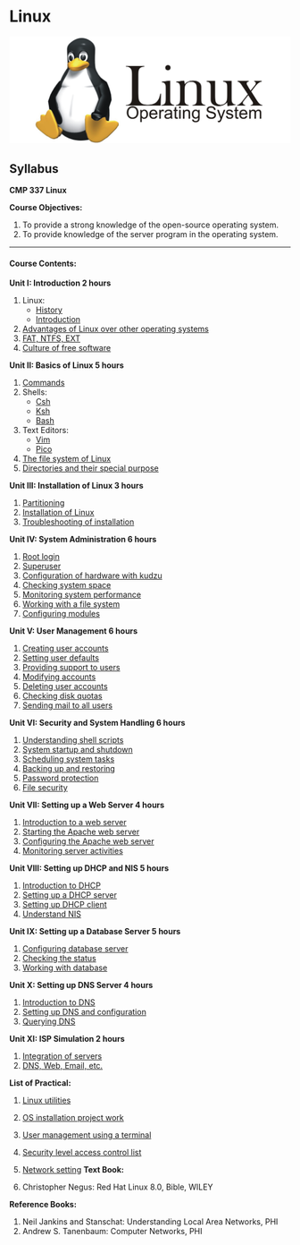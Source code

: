 # Linux


![Syllabus Image](./syllabus/linux.png)

## Syllabus
**CMP 337 Linux**


**Course Objectives:**

1. To provide a strong knowledge of the open-source operating system.
2. To provide knowledge of the server program in the operating system.

***

#### Course Contents:

**Unit I: Introduction 2 hours**

1. Linux:
   * [History](unit%201-Introduction/1.Introduction%20to%20Linux.md)
   * [Introduction](unit%201-Introduction/1.Introduction%20to%20Linux.md)
2. [Advantages of Linux over other operating systems](unit%201-Introduction/2.Advantages%20of%20Linux.md)
3. [FAT, NTFS, EXT](unit%201-Introduction/3.filesystem.md)
4. [Culture of free software](unit%201-Introduction/4.Culture%20of%20free%20software.md)

**Unit II: Basics of Linux 5 hours**

1. [Commands](unit%202-Basics%20of%20Linux/1.Commands.md)
2. Shells:
   * [Csh](unit%202-Basics%20of%20Linux/2.shell.md)
   * [Ksh](unit%202-Basics%20of%20Linux/2.shell.md)
   * [Bash](unit%202-Basics%20of%20Linux/2.shell.md)
3. Text Editors:
   * [Vim](unit%202-Basics%20of%20Linux/3.Text%20Editors.md)
   * [Pico](unit%202-Basics%20of%20Linux/3.Text%20Editors.md)
4. [The file system of Linux](unit%202-Basics%20of%20Linux/4.The%20file%20system%20of%20Linux.md)
5. [Directories and their special purpose](unit%202-Basics%20of%20Linux/5.Directories%20and%20their%20special%20purpose.md)

**Unit III: Installation of Linux 3 hours**

1. [Partitioning](unit%203-Installation/1.%20Partitioning.md)
2. [Installation of Linux](unit%203-Installation/2.%20%20Installation%20of%20Linux.md)
3. [Troubleshooting of installation](unit%203-Installation/3.%20%20Troubleshooting%20of%20installation.md)

**Unit IV: System Administration 6 hours**

1. [Root login](unit%204-System%20Administration/1.Root%20login.md)
2. [Superuser](unit%204-System%20Administration/2.Superuser.md)
3. [Configuration of hardware with kudzu](unit%204-System%20Administration/3.Configuration%20of%20hardware%20with%20kudzu.md)
4. [Checking system space](unit%204-System%20Administration/4.Checking%20system%20space.md)
5. [Monitoring system performance](unit%204-System%20Administration/5.Monitoring%20system%20performance.md)
6. [Working with a file system](unit%204-System%20Administration/6.Working%20with%20a%20file%20system.md)
7. [Configuring modules](unit%204-System%20Administration/7.Configuring%20modules.md)

**Unit V: User Management 6 hours**

1. [Creating user accounts](unit%205-User%20Management/1.Creating%20user%20accounts.md)
2. [Setting user defaults](unit%205-User%20Management/2.Setting%20user%20defaults.md)
3. [Providing support to users](unit%205-User%20Management/3.Providing%20support%20to%20users.md)
4. [Modifying accounts](unit%205-User%20Management/4.Modifying%20accounts.md)
5. [Deleting user accounts](unit%205-User%20Management/5.Deleting%20user%20accounts.md)
6. [Checking disk quotas](unit%205-User%20Management/6.Checking%20disk%20quotas.md)
7. [Sending mail to all users](unit%205-User%20Management/7.Sending%20mail%20to%20all%20users.md)

**Unit VI: Security and System Handling 6 hours**

1. [Understanding shell scripts](unit%206-Security%20and%20System%20Handling/1.Understanding%20shell%20scripts.md)
2. [System startup and shutdown](unit%206-Security%20and%20System%20Handling/2.System%20startup%20and%20shutdown.md)
3. [Scheduling system tasks](unit%206-Security%20and%20System%20Handling/3.Scheduling%20system%20tasks.md)
4. [Backing up and restoring](unit%206-Security%20and%20System%20Handling/4.Backing%20up%20and%20restoring.md)
5. [Password protection](unit%206-Security%20and%20System%20Handling/5.Password%20protection.md)
6. [File security](unit%206-Security%20and%20System%20Handling/6.File%20security.md)

**Unit VII: Setting up a Web Server 4 hours**

1. [Introduction to a web server](unit%207-Setting%20up%20a%20Web%20Server/1.Introduction%20to%20a%20web%20server.md)
2. [Starting the Apache web server](unit%207-Setting%20up%20a%20Web%20Server/2.Starting%20the%20Apache%20webserver.md)
3. [Configuring the Apache web server](unit%207-Setting%20up%20a%20Web%20Server/3.Configuring%20the%20Apache%20webserver.md)
4. [Monitoring server activities](unit%207-Setting%20up%20a%20Web%20Server/4.Monitoring%20server%20activities.md)

**Unit VIII: Setting up DHCP and NIS 5 hours**

1. [Introduction to DHCP](unit%208-Setting%20up%20DHCP%20and%20NIS/1.Introduction%20to%20DHCP.md)
2. [Setting up a DHCP server](unit%208-Setting%20up%20DHCP%20and%20NIS/2.Setting%20up%20a%20DHCP%20server.md)
3. [Setting up DHCP client](unit%208-Setting%20up%20DHCP%20and%20NIS/3.Setting%20up%20DHCP%20client.md)
4. [Understand NIS](unit%208-Setting%20up%20DHCP%20and%20NIS/4.Understand%20NIS.md)

**Unit IX: Setting up a Database Server 5 hours**

1. [Configuring database server](unit%209-Setting%20up%20a%20Database%20Server/1.Configuring%20database%20server.md)
2. [Checking the status](unit%209-Setting%20up%20a%20Database%20Server/2.Checking%20the%20status.md)
3. [Working with database](unit%209-Setting%20up%20a%20Database%20Server/3.Working%20with%20database.md)

**Unit X: Setting up DNS Server 4 hours**

1. [Introduction to DNS](unit%2010-Setting%20up%20DNS/1.Introduction%20to%20DNS.md)
2. [Setting up DNS and configuration](unit%2010-Setting%20up%20DNS/2.Setting%20up%20DNS%20and%20configuration.md)
3. [Querying DNS](unit%2010-Setting%20up%20DNS/3.Querying%20DNS.md)

**Unit XI: ISP Simulation 2 hours**

1. [Integration of servers](unit%2011-ISP%20Simulation/1.Integration%20of%20servers.md)
2. [DNS, Web, Email, etc.](unit%2011-ISP%20Simulation/2.DNS,%20Web,%20Email,%20etc.md)

**List of Practical:**

1. [Linux utilities](Practicals/1.Linux%20utilities.md)
2. [OS installation project work](Practicals/2.OS%20installation%20project%20work.md)
3. [User management using a terminal](Practicals/3.User%20management%20using%20a%20terminal.md)
4. [Security level access control list](Practicals/4.Security%20level%20access%20control%20list.md)
5. [Network setting](Practicals/5.Network%20setting.md)
**Text Book:**

1. Christopher Negus: Red Hat Linux 8.0, Bible, WILEY

**Reference Books:**

1. Neil Jankins and Stanschat: Understanding Local Area Networks, PHI
2. Andrew S. Tanenbaum: Computer Networks, PHI

